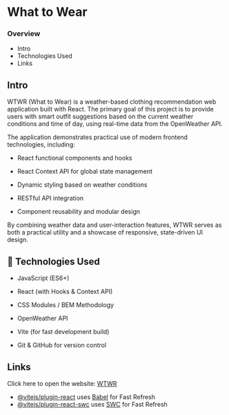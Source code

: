 # What to Wear

### Overview

-  Intro
-  Technologies Used
-  Links

## **Intro**

WTWR (What to Wear) is a weather-based clothing recommendation web application built with React. The primary goal of this project is to provide users with smart outfit suggestions based on the current weather conditions and time of day, using real-time data from the OpenWeather API.

The application demonstrates practical use of modern frontend technologies, including:

-  React functional components and hooks
  
-  React Context API for global state management
  
-  Dynamic styling based on weather conditions
  
-  RESTful API integration
  
-  Component reusability and modular design

By combining weather data and user-interaction features, WTWR serves as both a practical utility and a showcase of responsive, state-driven UI design.

## 🚀 Technologies Used
-  JavaScript (ES6+)

-  React (with Hooks & Context API)

-  CSS Modules / BEM Methodology

-  OpenWeather API

-  Vite (for fast development build)

-  Git & GitHub for version control

## Links

Click here to open the website: [WTWR](https://reondaze-a.github.io/se_project_react/#/)

- [@vitejs/plugin-react](https://github.com/vitejs/vite-plugin-react/blob/main/packages/plugin-react/README.md) uses [Babel](https://babeljs.io/) for Fast Refresh
- [@vitejs/plugin-react-swc](https://github.com/vitejs/vite-plugin-react-swc) uses [SWC](https://swc.rs/) for Fast Refresh
